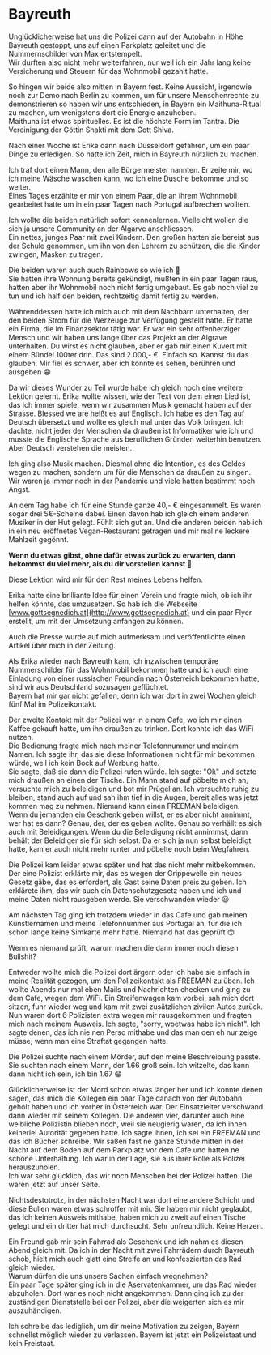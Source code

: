 # Bayreuth

Unglücklicherweise hat uns die Polizei dann auf der Autobahn in Höhe Bayreuth gestoppt, uns auf einen Parkplatz geleitet und die Nummernschilder von Max entstempelt.  
Wir durften also nicht mehr weiterfahren, nur weil ich ein Jahr lang keine Versicherung und Steuern für das Wohnmobil gezahlt hatte.  

So hingen wir beide also mitten in Bayern fest. Keine Aussicht, irgendwie noch zur Demo nach Berlin zu kommen, um für unsere Menschenrechte zu demonstrieren so haben wir uns entschieden, in Bayern ein Maithuna-Ritual zu machen, um wenigstens dort die Energie anzuheben.  
Maithuna ist etwas spirituelles. Es ist die höchste Form im Tantra. Die Vereinigung der Göttin Shakti mit dem Gott Shiva. 

Nach einer Woche ist Erika dann nach Düsseldorf gefahren, um ein paar Dinge zu erledigen. So hatte ich Zeit, mich in Bayreuth nützlich zu machen.  

Ich traf dort einen Mann, den alle Bürgermeister nannten. Er zeite mir, wo ich meine Wäsche waschen kann, wo ich eine Dusche bekomme und so weiter.  
Eines Tages erzählte er mir von einem Paar, die an ihrem Wohnmobil gearbeitet hatte um in ein paar Tagen nach Portugal aufbrechen wollten.  

Ich wollte die beiden natürlich sofort kennenlernen. Vielleicht wollen die sich ja unsere Community an der Algarve anschliessen.  
Ein nettes, junges Paar mit zwei Kindern. Den großen hatten sie bereist aus der Schule genommen, um ihn von den Lehrern zu schützen, die die Kinder zwingen, Masken zu tragen.  

Die beiden waren auch auch Rainbows so wie ich 🌈  
Sie hatten ihre Wohnung bereits gekündigt, mußten in ein paar Tagen raus, hatten aber ihr Wohnmobil noch nicht fertig umgebaut. Es gab noch viel zu tun und ich half den beiden, rechtzeitig damit fertig zu werden.  

Währenddessen hatte ich mich auch mit dem Nachbarn unterhalten, der den beiden Strom für die Werzeuge zur Verfügung gestellt hatte. Er hatte ein Firma, die im Finanzsektor tätig war. Er war ein sehr offenherziger Mensch und wir haben uns lange über das Projekt an der Algrave unterhalten. Du wirst es nicht glauben, aber er gab mir einen Kuvert mit einem Bündel 100ter drin. Das sind 2.000,- €. Einfach so. Kannst du das glauben. Mir fiel es schwer, aber ich konnte es sehen, berühren und ausgeben 😁   


Da wir dieses Wunder zu Teil wurde habe ich gleich noch eine weitere Lektion gelernt. Erika wollte wissen, wie der Text von dem einen Lied ist, das ich immer spiele, wenn wir zusammen Musik gemacht haben auf der Strasse. Blessed we are heißt es auf Englisch.
Ich habe es den Tag auf Deutsch übersetzt und wollte es gleich mal unter das Volk bringen. Ich dachte, nicht jeder der Menschen da draußen ist Informatiker wie ich und musste die Englische Sprache aus beruflichen Gründen weiterhin benutzen. Aber Deutsch verstehen die meisten.  

Ich ging also Musik machen. Diesmal ohne die Intention, es des Geldes wegen zu machen, sondern um für die Menschen da draußen zu singen. Wir waren ja immer noch in der Pandemie und viele hatten bestimmt noch Angst.  

An dem Tag habe ich für eine Stunde ganze 40,- € eingesammelt. Es waren sogar drei 5€-Scheine dabei. Einen davon hab ich gleich einem anderen Musiker in der Hut gelegt. Fühlt sich gut an. Und die anderen beiden hab ich in ein neu eröffnetes Vegan-Restaurant getragen und mir mal ne leckere Mahlzeit gegönnt.  

**Wenn du etwas gibst, ohne dafür etwas zurück zu erwarten, dann bekommst du viel mehr, als du dir vorstellen kannst 💚**

Diese Lektion wird mir für den Rest meines Lebens helfen.  

Erika hatte eine brilliante Idee für einen Verein und fragte mich, ob ich ihr helfen könnte, das umzusetzen. So hab ich die Webseite [www.gottsegnedich.at](http://www.gottsegnedich.at) und ein paar Flyer erstellt, um mit der Umsetzung anfangen zu können.

Auch die Presse wurde auf mich aufmerksam und veröffentlichte einen Artikel über mich in der Zeitung.

Als Erika wieder nach Bayreuth kam, ich inzwischen temporäre Nummerschilder für das Wohnmobil bekommen hatte und ich auch eine Einladung von einer russischen Freundin nach Österreich bekommen hatte, sind wir aus Deutschland sozusagen geflüchtet.  
Bayern hat mir gar nicht gefallen, denn ich war dort in zwei Wochen gleich fünf Mal im Polizeikontakt.  

Der zweite Kontakt mit der Polizei war in einem Cafe, wo ich mir einen Kaffee gekauft hatte, um ihn draußen zu trinken. Dort konnte ich das WiFi nutzen.  
Die Bedienung fragte mich nach meiner Telefonnummer und meinem Namen. Ich sagte ihr, das sie diese Informationen nicht für mir bekommen würde, weil ich kein Bock auf Werbung hatte.  
Sie sagte, daß sie dann die Polizei rufen würde. Ich sagte: "Ok" und setzte mich draußen an einen der Tische. Ein Mann stand auf pöbelte mich an, versuchte mich zu beleidigen und bot mir Prügel an. Ich versuchte ruhig zu bleiben, stand auch auf und sah ihm tief in die Augen, bereit alles was jetzt kommen mag zu nehmen. Niemand kann einen FREEMAN beleidigen.  
Wenn du jemanden ein Geschenk geben willst, er es aber nicht annimmt, wer hat es dann? Genau, der, der es geben wollte. Genau so verhällt es sich auch mit Beleidigungen. Wenn du die Beleidigung nicht annimmst, dann behält der Beleidiger sie für sich selbst. Da er sich ja nun selbst beleidigt hatte, kam er auch nicht mehr runter und pöbelte noch beim Wegfahren.  

Die Polizei kam leider etwas später und hat das nicht mehr mitbekommen.  
Der eine Polizist erklärte mir, das es wegen der Grippewelle ein neues Gesetz gäbe, das es erfordert, als Gast seine Daten preis zu geben. Ich erklärete ihm, das wir auch ein Datenschutzgesetz haben und ich und meine Daten nicht rausgeben werde. Sie verschwanden wieder 😃

Am nächsten Tag ging ich trotzdem wieder in das Cafe und gab meinen Künstlernamen und meine Telefonnummer aus Portugal an, für die ich schon lange keine Simkarte mehr hatte. Niemand hat das geprüft 😙  

Wenn es niemand prüft, warum machen die dann immer noch diesen Bullshit?

Entweder wollte mich die Polizei dort ärgern oder ich habe sie einfach in meine Realität gezogen, um den Polizeikontakt als FREEMAN zu üben. Ich wollte Abends nur mal eben Mails und Nachrichten checken und ging zu dem Cafe, wegen dem WiFi. Ein Streifenwagen kam vorbei, sah mich dort sitzen, fuhr wieder weg und kam mit zwei zusätzlichen zivilen Autos zurück. Nun waren dort 6 Polizisten extra wegen mir rausgekommen und fragten mich nach meinem Ausweis. Ich sagte, "sorry, woetwas habe ich nicht". Ich sagte denen, das ich nie nen Perso mithabe und das man den eh nur zeige müsse, wenn man eine Straftat gegangen hatte.  

Die Polizei suchte nach einem Mörder, auf den meine Beschreibung passte. Sie suchten nach einem Mann, der 1.66 groß sein. Ich witzelte, das kann dann nicht ich sein, ich bin 1.67 😁  

Glücklicherweise ist der Mord schon etwas länger her und ich konnte denen sagen, das mich die Kollegen ein paar Tage danach von der Autobahn geholt haben und ich vorher in Österreich war. Der Einsatzleiter verschwand dann wieder mit seinem Kollegen. Die anderen vier, darunter auch eine weibliche Polizistin blieben noch, weil sie neugierig waren, da ich ihnen keinerlei Autorität gegeben hatte. Ich sagte ihnen, ich sei ein FREEMAN und das ich Bücher schreibe. Wir saßen fast ne ganze Stunde mitten in der Nacht auf dem Boden auf dem Parkplatz vor dem Cafe und hatten ne schöne Unterhaltung. Ich war in der Lage, sie aus ihrer Rolle als Polizei herauszuholen.  
Ich war sehr glücklich, das wir noch Menschen bei der Polizei hatten. Die waren jetzt auf unser Seite.  

Nichtsdestotrotz, in der nächsten Nacht war dort eine andere Schicht und diese Bullen waren etwas schroffer mit mir. Sie haben mir nicht geglaubt, das ich keinen Ausweis mithabe, haben mich zu zweit auf einen Tische gelegt und ein dritter hat mich durchsucht. Sehr unfreundlich. Keine Herzen.      

Ein Freund gab mir sein Fahrrad als Geschenk und ich nahm es diesen Abend gleich mit. Da ich in der Nacht mit zwei Fahrrädern durch Bayreuth schob, hielt mich auch glatt eine Streife an und konfeszierten das Rad gleich wieder.  
Warum dürfen die uns unsere Sachen einfach wegnehmen?  
Ein paar Tage später ging ich in die Aservatenkammer, um das Rad wieder abzuholen. Dort war es noch nicht angekommen. Dann ging ich zu der zuständigen Dienststelle bei der Polizei, aber die weigerten sich es mir auszuhändigen.

Ich schreibe das lediglich, um dir meine Motivation zu zeigen, Bayern schnellst möglich wieder zu verlassen. Bayern ist jetzt ein Polizeistaat und kein Freistaat.  

